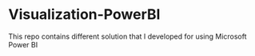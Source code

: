 # Visualization-PowerBI

This repo contains different solution that I developed for using Microsoft Power BI
